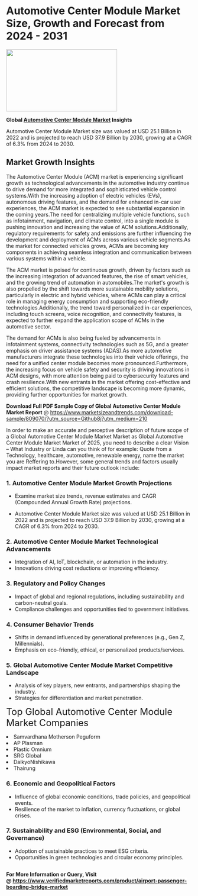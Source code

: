 <H1>Automotive Center Module Market Size, Growth and Forecast from 2024 - 2031</H1><img class="aligncenter size-medium wp-image-584254" src="https://thirdeyenews.in/wp-content/uploads/2024/09/Global-Market-Research-300x168.jpeg" alt="" width="300" height="168" /><p><strong>Global&nbsp;<a href="https://www.marketsizeandtrends.com/download-sample/809070/?utm_source=Github8j?utm_medium=210">Automotive Center Module Market</a> Insights</strong></p><p>Automotive Center Module Market size was valued at USD 25.1 Billion in 2022 and is projected to reach USD 37.9 Billion by 2030, growing at a CAGR of 6.3% from 2024 to 2030.</p><p><h2>Market Growth Insights</h2> <p>The Automotive Center Module (ACM) market is experiencing significant growth as technological advancements in the automotive industry continue to drive demand for more integrated and sophisticated vehicle control systems.With the increasing adoption of electric vehicles (EVs), autonomous driving features, and the demand for enhanced in-car user experiences, the ACM market is expected to see substantial expansion in the coming years.The need for centralizing multiple vehicle functions, such as infotainment, navigation, and climate control, into a single module is pushing innovation and increasing the value of ACM solutions.Additionally, regulatory requirements for safety and emissions are further influencing the development and deployment of ACMs across various vehicle segments.As the market for connected vehicles grows, ACMs are becoming key components in achieving seamless integration and communication between various systems within a vehicle.</p> <p>The ACM market is poised for continuous growth, driven by factors such as the increasing integration of advanced features, the rise of smart vehicles, and the growing trend of automation in automobiles.The market's growth is also propelled by the shift towards more sustainable mobility solutions, particularly in electric and hybrid vehicles, where ACMs can play a critical role in managing energy consumption and supporting eco-friendly technologies.Additionally, the trend toward personalized in-car experiences, including touch screens, voice recognition, and connectivity features, is expected to further expand the application scope of ACMs in the automotive sector.</p> <p>The demand for ACMs is also being fueled by advancements in infotainment systems, connectivity technologies such as 5G, and a greater emphasis on driver assistance systems (ADAS).As more automotive manufacturers integrate these technologies into their vehicle offerings, the need for a unified center module becomes more pronounced.Furthermore, the increasing focus on vehicle safety and security is driving innovations in ACM designs, with more attention being paid to cybersecurity features and crash resilience.With new entrants in the market offering cost-effective and efficient solutions, the competitive landscape is becoming more dynamic, providing further opportunities for market growth.</p> <p><span class=""><strong>Download Full PDF Sample Copy of Global Automotive Center Module Market Report</strong> @ <a href="https://www.marketsizeandtrends.com/download-sample/809070/?utm_source=Github8j?utm_medium=210" target="_blank">https://www.marketsizeandtrends.com/download-sample/809070/?utm_source=Github8j?utm_medium=210</a></span></p><p>In order to make an accurate and perceptive description of future scope of a Global&nbsp;Automotive Center Module Market Market as Global&nbsp;Automotive Center Module Market Market of 2025, you need to describe a clear Vision &ndash; What Industry or Linda can you think of for example: Quote from a Technology, healthcare, automotive, renewable energy, name the market you are Reffering to.However, some general trends and factors usually impact market reports and their future outlook include:</p><h3>1.&nbsp;<strong>Automotive Center Module Market Growth Projections</strong></h3><ul><li>Examine market size trends, revenue estimates and CAGR (Compounded Annual Growth Rate) projections.</li><li><p>Automotive Center Module Market size was valued at USD 25.1 Billion in 2022 and is projected to reach USD 37.9 Billion by 2030, growing at a CAGR of 6.3% from 2024 to 2030.</p></li></ul><h3>2.&nbsp;<strong>Automotive Center Module Market Technological Advancements</strong></h3><ul><li>Integration of AI, IoT, blockchain, or automation in the industry.</li><li>Innovations driving cost reductions or improving efficiency.</li></ul><h3>3.&nbsp;<strong>Regulatory and Policy Changes</strong></h3><ul><li>Impact of global and regional regulations, including sustainability and carbon-neutral goals.</li><li>Compliance challenges and opportunities tied to government initiatives.</li></ul><h3>4.&nbsp;<strong>Consumer Behavior Trends</strong></h3><ul><li>Shifts in demand influenced by generational preferences (e.g., Gen Z, Millennials).</li><li>Emphasis on eco-friendly, ethical, or personalized products/services.</li></ul><h3>5.&nbsp;<strong>Global Automotive Center Module Market Competitive Landscape</strong></h3><ul><li>Analysis of key players, new entrants, and partnerships shaping the industry.</li><li>Strategies for differentiation and market penetration.</li></ul><p data-pm-slice="1 1 []"><span style="color: inherit; font-family: inherit; font-size: 25px;">Top Global Automotive Center Module Market Companies</span></p><div class="" data-test-id=""><p><li>Samvardhana Motherson Peguform</li><li> AP Plasman</li><li> Plastic Omnium</li><li> SRG Global</li><li> DaikyoNishikawa</li><li> Thairung</li></p></div><h3>6.&nbsp;<strong>Economic and Geopolitical Factors</strong></h3><ul><li>Influence of global economic conditions, trade policies, and geopolitical events.</li><li>Resilience of the market to inflation, currency fluctuations, or global crises.</li></ul><h3>7.&nbsp;<strong>Sustainability and ESG (Environmental, Social, and Governance)</strong></h3><ul><li>Adoption of sustainable practices to meet ESG criteria.</li><li>Opportunities in green technologies and circular economy principles.</li></ul><h2><strong style="font-size: 14px;">For More Information or Query, Visit @&nbsp;</strong><a style="background-color: #ffffff; font-size: 14px;" href="https://www.marketsizeandtrends.com/report/automotive-center-module-market/" target="_blank">https://www.verifiedmarketreports.com/product/airport-passenger-boarding-bridge-market</a></h2>